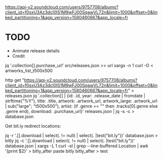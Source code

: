 https://api-v2.soundcloud.com/users/9757708/albums?client_id=f0sxU3Az3dcl0lS1M9wFJ00SqawVL72n&limit=1000&offset=0&linked_partitioning=1&app_version=1580460667&app_locale=fr

# TODO

- Animate release details
- Credit

jq '.collection[].purchase_url' src/releases.json >> url
xargs -n 1 curl -O < artworks_list_t500x500

http get "https://api-v2.soundcloud.com/users/9757708/albums?client_id=f0sxU3Az3dcl0lS1M9wFJ00SqawVL72n&limit=1000&offset=0&linked_partitioning=1&app_version=1580460667&app_locale=fr" > releases.json
jq '.collection[] | {id: .id, year: .release_date | fromdate | strftime("%Y"), title: .title, artwork: .artwork_url, artwork_large: .artwork_url | sub("large"; "t500x500"), artist: (if .genre == "" then .tracks[0].genre else .genre end), download: .purchase_url}' releases.json | jq -s -c > database.json



Get bit.ly redirect locations:

jq -r '.[].download | select(. != null) | select(. |test("bit.ly"))' database.json > bitly
jq -c '.[].download | select(. != null) | select(. |test("bit.ly"))' database.json | xargs -L 1 curl -sI | grep  --line-buffered Location | awk '{print $2}' > bitly_after
paste bitly bitly_after > test


